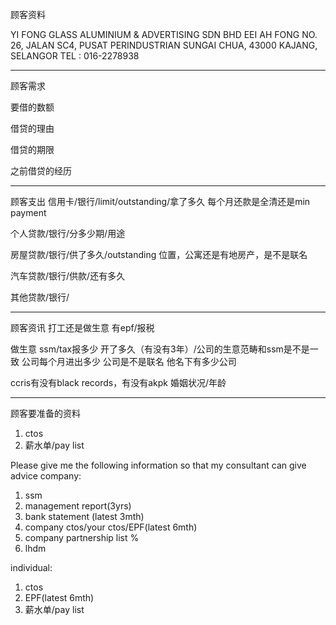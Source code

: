 顾客资料

YI FONG GLASS ALUMINIUM & ADVERTISING SDN BHD
EEI AH FONG
NO. 26, JALAN SC4, PUSAT PERINDUSTRIAN SUNGAI CHUA, 43000 
KAJANG, SELANGOR
TEL : 016-2278938

-----------------
顾客需求


要借的数额

借贷的理由

借贷的期限

之前借贷的经历


--------------
顾客支出
信用卡/银行/limit/outstanding/拿了多久
每个月还款是全清还是min payment

个人贷款/银行/分多少期/用途

房屋贷款/银行/供了多久/outstanding
位置，公寓还是有地房产，是不是联名

汽车贷款/银行/供款/还有多久

其他贷款/银行/

-----------
顾客资讯
打工还是做生意
有epf/报税

做生意 ssm/tax报多少
开了多久（有没有3年）/公司的生意范畴和ssm是不是一致
公司每个月进出多少
公司是不是联名
他名下有多少公司

ccris有没有black records，有没有akpk
婚姻状况/年龄

-------
顾客要准备的资料
1. ctos
2. 薪水单/pay list

Please give me the following information so that my consultant can give advice
company:
1. ssm
2. management report(3yrs)
3. bank statement (latest 3mth)
4. company ctos/your ctos/EPF(latest 6mth)
5. company partnership list %
6. lhdm

 individual:
 1. ctos
 2. EPF(latest 6mth)
 3. 薪水单/pay list
 





